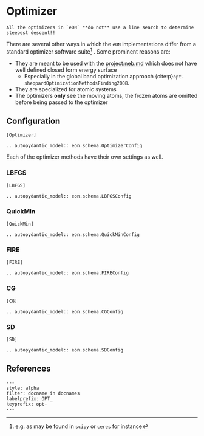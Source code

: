 # Optimizer

```{note}
All the optimizers in `eON` **do not** use a line search to determine steepest descent!!
```

There are several other ways in which the `eON` implementations differ from a
standard optimizer software suite[^1] . Some prominent reasons are:
- They are meant to be used with the <project:neb.md> which does not
  have well defined closed form energy surface
   + Especially in the global band optimization approach {cite:p}`opt-sheppardOptimizationMethodsFinding2008`.
- They are specialized for atomic systems
- The optimizers **only** see the moving atoms, the frozen atoms are omitted
  before being passed to the optimizer

## Configuration

```{code-block} ini
[Optimizer]
```

```{eval-rst}
.. autopydantic_model:: eon.schema.OptimizerConfig
```

Each of the optimizer methods have their own settings as well.

### LBFGS

```{code-block} ini
[LBFGS]
```

```{eval-rst}
.. autopydantic_model:: eon.schema.LBFGSConfig
```

### QuickMin

```{code-block} ini
[QuickMin]
```

```{eval-rst}
.. autopydantic_model:: eon.schema.QuickMinConfig
```

### FIRE

```{code-block} ini
[FIRE]
```

```{eval-rst}
.. autopydantic_model:: eon.schema.FIREConfig
```

### CG

```{code-block} ini
[CG]
```

```{eval-rst}
.. autopydantic_model:: eon.schema.CGConfig
```

### SD

```{code-block} ini
[SD]
```

```{eval-rst}
.. autopydantic_model:: eon.schema.SDConfig
```

## References

```{bibliography}
---
style: alpha
filter: docname in docnames
labelprefix: OPT_
keyprefix: opt-
---
```

[^1]: e.g. as may be found in `scipy` or `ceres` for instance
